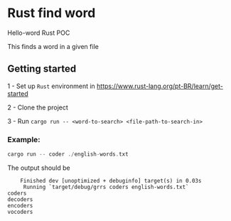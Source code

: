 # Rust find word
Hello-word Rust POC

This finds a word in a given file

## Getting started

1 - Set up `Rust` environment in https://www.rust-lang.org/pt-BR/learn/get-started

2 - Clone the project

3 - Run `cargo run -- <word-to-search> <file-path-to-search-in>`

### Example:
```rust
cargo run -- coder ./english-words.txt
```

The output should be
```
    Finished dev [unoptimized + debuginfo] target(s) in 0.03s
     Running `target/debug/grrs coders english-words.txt`
coders
decoders
encoders
vocoders
```

